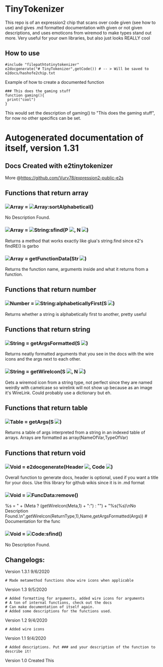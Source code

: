 # TinyTokenizer

This repo is of an expression2 chip that scans over code given (see how to use) and gives .md formatted documentation with given or not given descriptions, and uses emoticons from wiremod to make types stand out more. Very useful for your own libraries, but also just looks REALLY cool

## How to use

```golo
#include "filepathtotinytokenizer"
e2docgenerate("# TinyTokenizer",getCode()) # -- > Will be saved to e2docs/hashofe2chip.txt
```

Example of how to create a documented function
```golo
### This does the gaming stuff
function gaming(){
 print("cool")
}
```
This would set the description of gaming() to "This does the gaming stuff", for now no other specifics can be set.

# Autogenerated documentation of itself, version 1.31
## Docs Created with e2tinytokenizer
More @https://github.com/Vurv78/expression2-public-e2s

## Functions that return **array**

### ![Array](https://raw.githubusercontent.com/wiki/wiremod/wire/Type-Array.png) = ![Array](https://raw.githubusercontent.com/wiki/wiremod/wire/Type-Array.png):sortAlphabetical()
No Description Found.
### ![Array](https://raw.githubusercontent.com/wiki/wiremod/wire/Type-Array.png) = ![String](https://raw.githubusercontent.com/wiki/wiremod/wire/Type-String.png):sfind(P ![](https://raw.githubusercontent.com/wiki/wiremod/wire/Type-String.png), N ![](https://raw.githubusercontent.com/wiki/wiremod/wire/Type-Number.png))
 Returns a method that works exactly like glua's string.find since e2's findRE() is garbo
### ![Array](https://raw.githubusercontent.com/wiki/wiremod/wire/Type-Array.png) = getFunctionData(Str ![](https://raw.githubusercontent.com/wiki/wiremod/wire/Type-String.png))
 Returns the function name, arguments inside and what it returns from a function.

## Functions that return **number**

### ![Number](https://raw.githubusercontent.com/wiki/wiremod/wire/Type-Number.png) = ![String](https://raw.githubusercontent.com/wiki/wiremod/wire/Type-String.png):alphabeticallyFirst(S ![](https://raw.githubusercontent.com/wiki/wiremod/wire/Type-String.png))
 Returns whether a string is alphabetically first to another, pretty useful

## Functions that return **string**

### ![String](https://raw.githubusercontent.com/wiki/wiremod/wire/Type-String.png) = getArgsFormatted(S ![](https://raw.githubusercontent.com/wiki/wiremod/wire/Type-String.png))
 Returns neatly formatted arguments that you see in the docs with the wire icons and the args next to each other.
### ![String](https://raw.githubusercontent.com/wiki/wiremod/wire/Type-String.png) = getWireIcon(S ![](https://raw.githubusercontent.com/wiki/wiremod/wire/Type-String.png), N ![](https://raw.githubusercontent.com/wiki/wiremod/wire/Type-Number.png))
 Gets a wiremod icon from a string type, not perfect since they are named weirdly with camelcase so wirelink will not show up because as an image it's WireLink. Could probably use a dictionary but eh.

## Functions that return **table**

### ![Table](https://raw.githubusercontent.com/wiki/wiremod/wire/Type-Table.png) = getArgs(S ![](https://raw.githubusercontent.com/wiki/wiremod/wire/Type-String.png))
 Returns a table of args interpreted from a string in an indexed table of arrays. Arrays are formatted as array(NameOfVar,TypeOfVar)

## Functions that return **void**

### ![Void](https://raw.githubusercontent.com/wiki/wiremod/wire/Type-Void.png) = e2docgenerate(Header ![](https://raw.githubusercontent.com/wiki/wiremod/wire/Type-String.png), Code ![](https://raw.githubusercontent.com/wiki/wiremod/wire/Type-String.png))
 Overall function to generate docs, header is optional, used if you want a title for your docs. Use this library for github wikis since it is in .md format
### ![Void](https://raw.githubusercontent.com/wiki/wiremod/wire/Type-Void.png) = ![FuncData](https://raw.githubusercontent.com/wiki/wiremod/wire/Type-FuncData.png):remove()
 %s = " + (Meta ? (getWireIcon(Meta,1) + ":") : "") + "%s(%s)\nNo Description Found.\n",getWireIcon(ReturnType,1),Name,getArgsFormatted(Args)) # Documentation for the func
### ![Void](https://raw.githubusercontent.com/wiki/wiremod/wire/Type-Void.png) = ![Code](https://raw.githubusercontent.com/wiki/wiremod/wire/Type-Code.png):sfind()
No Description Found.


## Changelogs:

Version 1.3.1 9/6/2020
```golo
# Made metamethod functions show wire icons when applicable
```

Version 1.3 9/5/2020
```golo
# Added formatting for arguments, added wire icons for arguments
# A ton of internal functions, check out the docs
# Can make documentation of itself again.
# Added some descriptions for the functions used.
```

Version 1.2 9/4/2020
```golo
# Added wire icons
```

Version 1.1 9/4/2020
```golo
# Added descriptions. Put ### and your description of the function to describe it!
```

Version 1.0 Created This
